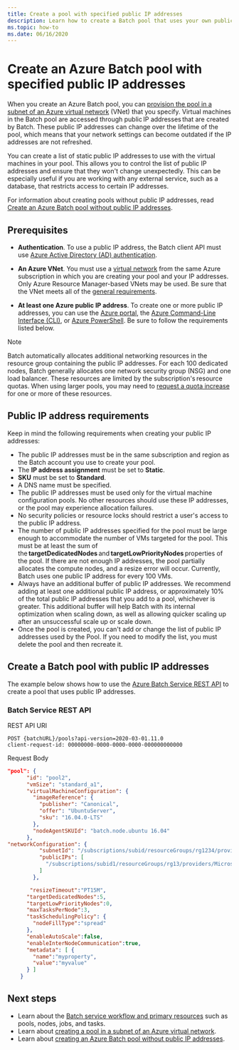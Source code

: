 ```yaml
---
title: Create a pool with specified public IP addresses
description: Learn how to create a Batch pool that uses your own public IP addresses.
ms.topic: how-to
ms.date: 06/16/2020
---
```


# Create an Azure Batch pool with specified public IP addresses

When you create an Azure Batch pool, you can [provision the pool in a subnet of an Azure virtual network](batch-virtual-network.md) (VNet) that you specify. Virtual machines in the Batch pool are accessed through public IP addresses that are created by Batch. These public IP addresses can change over the lifetime of the pool, which means that your network settings can become outdated if the IP addresses are not refreshed.

You can create a list of static public IP addresses to use with the virtual machines in your pool. This allows you to control the list of public IP addresses and ensure that they won't change unexpectedly. This can be especially useful if you are working with any external service, such as a database, that restricts access to certain IP addresses.

For information about creating pools without public IP addresses, read [Create an Azure Batch pool without public IP addresses](./batch-pool-no-public-ip-address.md).

## Prerequisites

- **Authentication**. To use a public IP address, the Batch client API must use [Azure Active Directory (AD) authentication](batch-aad-auth.md).

- **An Azure VNet**. You must use a [virtual network](batch-virtual-network.md) from the same Azure subscription in which you are creating your pool and your IP addresses. Only Azure Resource Manager-based VNets may be used. Be sure that the VNet meets all of the [general requirements](batch-virtual-network.md#vnet-requirements).

- **At least one Azure public IP address**. To create one or more public IP addresses, you can use the [Azure portal](../virtual-network/virtual-network-public-ip-address.md#create-a-public-ip-address), the [Azure Command-Line Interface (CLI)](/cli/azure/network/public-ip?view=azure-cli-latest#az-network-public-ip-create), or [Azure PowerShell](/powershell/module/az.network/new-azpublicipaddress). Be sure to follow the requirements listed below.

> [!NOTE]
> Batch automatically allocates additional networking resources in the resource group containing the public IP addresses. For each 100 dedicated nodes, Batch generally allocates one network security group (NSG) and one load balancer. These resources are limited by the subscription's resource quotas. When using larger pools, you may need to [request a quota increase](batch-quota-limit.md#increase-a-quota) for one or more of these resources.

## Public IP address requirements

Keep in mind the following requirements when creating your public IP addresses:

- The public IP addresses must be in the same subscription and region as the Batch account you use to create your pool.
- The **IP address assignment** must be set to **Static**.
- **SKU** must be set to **Standard**.
- A DNS name must be specified.
- The public IP addresses must be used only for the virtual machine configuration pools. No other resources should use these IP addresses, or the pool may experience allocation failures.
- No security policies or resource locks should restrict a user's access to the public IP address.
- The number of public IP addresses specified for the pool must be large enough to accommodate the number of VMs targeted for the pool. This must be at least the sum of the **targetDedicatedNodes** and **targetLowPriorityNodes** properties of the pool. If there are not enough IP addresses, the pool partially allocates the compute nodes, and a resize error will occur. Currently, Batch uses one public IP address for every 100 VMs.
- Always have an additional buffer of public IP addresses. We recommend adding at least one additional public IP address, or approximately 10% of the total public IP addresses that you add to a pool, whichever is greater. This additional buffer will help Batch with its internal optimization when scaling down, as well as allowing quicker scaling up after an unsuccessful scale up or scale down.
- Once the pool is created, you can't add or change the list of public IP addresses used by the Pool. If you need to modify the list, you must delete the pool and then recreate it.

## Create a Batch pool with public IP addresses

The example below shows how to use the [Azure Batch Service REST API](/rest/api/batchservice/pool/add) to create a pool that uses public IP addresses.

### Batch Service REST API

REST API URI

```http
POST {batchURL}/pools?api-version=2020-03-01.11.0
client-request-id: 00000000-0000-0000-0000-000000000000
```

Request Body

```json
"pool": {
      "id": "pool2",
      "vmSize": "standard_a1",
      "virtualMachineConfiguration": {
        "imageReference": {
          "publisher": "Canonical",
          "offer": "UbuntuServer",
          "sku": "16.04.0-LTS"
        },
        "nodeAgentSKUId": "batch.node.ubuntu 16.04"
      },
"networkConfiguration": {
          "subnetId": "/subscriptions/subid/resourceGroups/rg1234/providers/Microsoft.Network/virtualNetworks/network1234/subnets/subnet123",
          "publicIPs": [
            "/subscriptions/subid1/resourceGroups/rg13/providers/Microsoft.Network/publicIPAddresses/ip135"
          ]
        },

       "resizeTimeout":"PT15M",
      "targetDedicatedNodes":5,
      "targetLowPriorityNodes":0,
      "maxTasksPerNode":3,
      "taskSchedulingPolicy": {
        "nodeFillType":"spread"
      }, 
      "enableAutoScale":false,
      "enableInterNodeCommunication":true,
      "metadata": [ {
        "name":"myproperty",
        "value":"myvalue"
      } ]
    }
```

## Next steps

- Learn about the [Batch service workflow and primary resources](batch-service-workflow-features.md) such as pools, nodes, jobs, and tasks.
- Learn about [creating a pool in a subnet of an Azure virtual network](batch-virtual-network.md).
- Learn about [creating an Azure Batch pool without public IP addresses](./batch-pool-no-public-ip-address.md).

